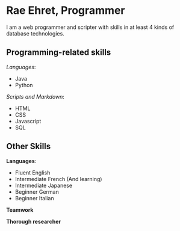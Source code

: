 # Rae Ehret, Programmer

I am a web programmer and scripter with skills in at least 4 kinds of database technologies.

## Programming-related skills

*Languages*:

+ Java
+ Python

*Scripts and Markdown*:

+ HTML
+ CSS
+ Javascript
+ SQL

## Other Skills

**Languages**:

+ Fluent English
+ Intermediate French (And learning)
+ Intermediate Japanese
+ Beginner German
+ Beginner Italian

**Teamwork**

**Thorough researcher**
